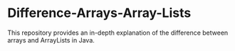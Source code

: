 # Difference-Arrays-Array-Lists
This repository provides an in-depth explanation of the difference between arrays and ArrayLists in Java.
